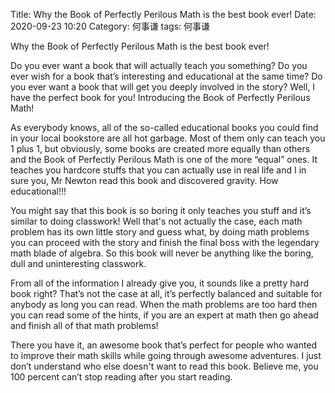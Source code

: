 Title: Why the Book of Perfectly Perilous Math is the best book ever!
Date: 2020-09-23 10:20
Category: 何事谦
tags:   何事谦

Why the Book of Perfectly Perilous Math is the best book ever!


Do you ever want a book that will actually teach you something? Do you ever wish for a book that’s interesting and educational at the same time? Do you ever want a book that will get you deeply involved in the story? Well, I have the perfect book for you! Introducing the Book of Perfectly Perilous Math!

As everybody knows, all of the so-called educational books you could find in your local bookstore are all hot garbage. Most of them only can teach you 1 plus 1, but obviously, some books are created more equally than others and the Book of Perfectly Perilous Math is one of the more “equal” ones. It teaches you hardcore stuffs that you can actually use in real life and I in sure you, Mr Newton read this book and discovered gravity. How educational!!!

You might say that this book is so boring it only teaches you stuff and it’s similar to doing classwork! Well that's not actually the case, each math problem has its own little story and guess what, by doing math problems you can proceed with the story and finish the final boss with the legendary math blade of algebra. So this book will never be anything like the boring, dull and uninteresting classwork.

From all of the information I already give you, it sounds like a pretty hard book right? That’s not the case at all, it’s perfectly balanced and suitable for anybody as long you can read. When the math problems are too hard then you can read some of the hints, if you are an expert at math then go ahead and finish all of that math problems!

There you have it, an awesome book that’s perfect for people who wanted to improve their math skills while going through awesome adventures. I just don’t understand who else doesn't want to read this book. Believe me, you 100 percent can’t stop reading after you start reading.

